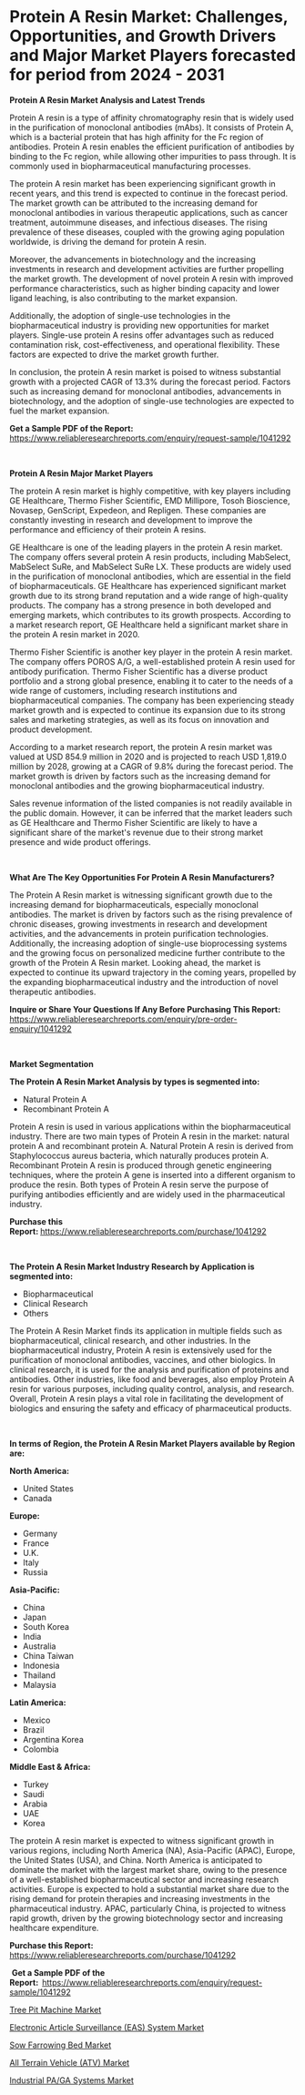 <p><h1>Protein A Resin Market: Challenges, Opportunities, and Growth Drivers and Major Market Players forecasted for period from 2024 - 2031</h1></p><p><strong>Protein A Resin Market Analysis and Latest Trends</strong></p>
<p><p>Protein A resin is a type of affinity chromatography resin that is widely used in the purification of monoclonal antibodies (mAbs). It consists of Protein A, which is a bacterial protein that has high affinity for the Fc region of antibodies. Protein A resin enables the efficient purification of antibodies by binding to the Fc region, while allowing other impurities to pass through. It is commonly used in biopharmaceutical manufacturing processes.</p><p>The protein A resin market has been experiencing significant growth in recent years, and this trend is expected to continue in the forecast period. The market growth can be attributed to the increasing demand for monoclonal antibodies in various therapeutic applications, such as cancer treatment, autoimmune diseases, and infectious diseases. The rising prevalence of these diseases, coupled with the growing aging population worldwide, is driving the demand for protein A resin.</p><p>Moreover, the advancements in biotechnology and the increasing investments in research and development activities are further propelling the market growth. The development of novel protein A resin with improved performance characteristics, such as higher binding capacity and lower ligand leaching, is also contributing to the market expansion.</p><p>Additionally, the adoption of single-use technologies in the biopharmaceutical industry is providing new opportunities for market players. Single-use protein A resins offer advantages such as reduced contamination risk, cost-effectiveness, and operational flexibility. These factors are expected to drive the market growth further.</p><p>In conclusion, the protein A resin market is poised to witness substantial growth with a projected CAGR of 13.3% during the forecast period. Factors such as increasing demand for monoclonal antibodies, advancements in biotechnology, and the adoption of single-use technologies are expected to fuel the market expansion.</p></p>
<p><strong>Get a Sample PDF of the Report:&nbsp;</strong> <a href="https://www.reliableresearchreports.com/enquiry/request-sample/1041292">https://www.reliableresearchreports.com/enquiry/request-sample/1041292</a></p>
<p>&nbsp;</p>
<p><strong>Protein A Resin Major Market Players</strong></p>
<p><p>The protein A resin market is highly competitive, with key players including GE Healthcare, Thermo Fisher Scientific, EMD Millipore, Tosoh Bioscience, Novasep, GenScript, Expedeon, and Repligen. These companies are constantly investing in research and development to improve the performance and efficiency of their protein A resins.</p><p>GE Healthcare is one of the leading players in the protein A resin market. The company offers several protein A resin products, including MabSelect, MabSelect SuRe, and MabSelect SuRe LX. These products are widely used in the purification of monoclonal antibodies, which are essential in the field of biopharmaceuticals. GE Healthcare has experienced significant market growth due to its strong brand reputation and a wide range of high-quality products. The company has a strong presence in both developed and emerging markets, which contributes to its growth prospects. According to a market research report, GE Healthcare held a significant market share in the protein A resin market in 2020.</p><p>Thermo Fisher Scientific is another key player in the protein A resin market. The company offers POROS A/G, a well-established protein A resin used for antibody purification. Thermo Fisher Scientific has a diverse product portfolio and a strong global presence, enabling it to cater to the needs of a wide range of customers, including research institutions and biopharmaceutical companies. The company has been experiencing steady market growth and is expected to continue its expansion due to its strong sales and marketing strategies, as well as its focus on innovation and product development.</p><p>According to a market research report, the protein A resin market was valued at USD 854.9 million in 2020 and is projected to reach USD 1,819.0 million by 2028, growing at a CAGR of 9.8% during the forecast period. The market growth is driven by factors such as the increasing demand for monoclonal antibodies and the growing biopharmaceutical industry. </p><p>Sales revenue information of the listed companies is not readily available in the public domain. However, it can be inferred that the market leaders such as GE Healthcare and Thermo Fisher Scientific are likely to have a significant share of the market's revenue due to their strong market presence and wide product offerings.</p></p>
<p>&nbsp;</p>
<p><strong>What Are The Key Opportunities For Protein A Resin Manufacturers?</strong></p>
<p><p>The Protein A Resin market is witnessing significant growth due to the increasing demand for biopharmaceuticals, especially monoclonal antibodies. The market is driven by factors such as the rising prevalence of chronic diseases, growing investments in research and development activities, and the advancements in protein purification technologies. Additionally, the increasing adoption of single-use bioprocessing systems and the growing focus on personalized medicine further contribute to the growth of the Protein A Resin market. Looking ahead, the market is expected to continue its upward trajectory in the coming years, propelled by the expanding biopharmaceutical industry and the introduction of novel therapeutic antibodies.</p></p>
<p><strong>Inquire or Share Your Questions If Any Before Purchasing This Report:</strong> <a href="https://www.reliableresearchreports.com/enquiry/pre-order-enquiry/1041292">https://www.reliableresearchreports.com/enquiry/pre-order-enquiry/1041292</a></p>
<p>&nbsp;</p>
<p><strong>Market Segmentation</strong></p>
<p><strong>The Protein A Resin Market Analysis by types is segmented into:</strong></p>
<p><ul><li>Natural Protein A</li><li>Recombinant Protein A</li></ul></p>
<p><p>Protein A resin is used in various applications within the biopharmaceutical industry. There are two main types of Protein A resin in the market: natural protein A and recombinant protein A. Natural Protein A resin is derived from Staphylococcus aureus bacteria, which naturally produces protein A. Recombinant Protein A resin is produced through genetic engineering techniques, where the protein A gene is inserted into a different organism to produce the resin. Both types of Protein A resin serve the purpose of purifying antibodies efficiently and are widely used in the pharmaceutical industry.</p></p>
<p><strong>Purchase this Report:&nbsp;</strong><a href="https://www.reliableresearchreports.com/purchase/1041292">https://www.reliableresearchreports.com/purchase/1041292</a></p>
<p>&nbsp;</p>
<p><strong>The Protein A Resin Market Industry Research by Application is segmented into:</strong></p>
<p><ul><li>Biopharmaceutical</li><li>Clinical Research</li><li>Others</li></ul></p>
<p><p>The Protein A Resin Market finds its application in multiple fields such as biopharmaceutical, clinical research, and other industries. In the biopharmaceutical industry, Protein A resin is extensively used for the purification of monoclonal antibodies, vaccines, and other biologics. In clinical research, it is used for the analysis and purification of proteins and antibodies. Other industries, like food and beverages, also employ Protein A resin for various purposes, including quality control, analysis, and research. Overall, Protein A resin plays a vital role in facilitating the development of biologics and ensuring the safety and efficacy of pharmaceutical products.</p></p>
<p>&nbsp;</p>
<p><strong>In terms of Region, the Protein A Resin Market Players available by Region are:</strong></p>
<p>
    <p> <strong> North America: </strong>
        <ul>
            <li>United States</li>
            <li>Canada</li>
        </ul>
        </p> 
    <p> <strong> Europe: </strong>
        <ul>
            <li>Germany</li>
            <li>France</li>
            <li>U.K.</li>
            <li>Italy</li>
            <li>Russia</li>
        </ul>
        </p> 
    <p> <strong> Asia-Pacific: </strong>
        <ul>
            <li>China</li>
            <li>Japan</li>
            <li>South Korea</li>
            <li>India</li>
            <li>Australia</li>
            <li>China Taiwan</li>
            <li>Indonesia</li>
            <li>Thailand</li>
            <li>Malaysia</li>
        </ul>
        </p> 
    <p> <strong> Latin America: </strong>
        <ul>
            <li>Mexico</li>
            <li>Brazil</li>
            <li>Argentina Korea</li>
            <li>Colombia</li>
        </ul>
        </p> 
    <p> <strong> Middle East & Africa: </strong>
        <ul>
            <li>Turkey</li>
            <li>Saudi</li>
            <li>Arabia</li>
            <li>UAE</li>
            <li>Korea</li>
        </ul>
    </p>
    </p>
<p><p>The protein A resin market is expected to witness significant growth in various regions, including North America (NA), Asia-Pacific (APAC), Europe, the United States (USA), and China. North America is anticipated to dominate the market with the largest market share, owing to the presence of a well-established biopharmaceutical sector and increasing research activities. Europe is expected to hold a substantial market share due to the rising demand for protein therapies and increasing investments in the pharmaceutical industry. APAC, particularly China, is projected to witness rapid growth, driven by the growing biotechnology sector and increasing healthcare expenditure.</p></p>
<p><strong>Purchase this Report: </strong><a href="https://www.reliableresearchreports.com/purchase/1041292">https://www.reliableresearchreports.com/purchase/1041292</a></p>
<p>&nbsp;<strong>Get a Sample PDF of the Report:&nbsp;&nbsp;</strong><a href="https://www.reliableresearchreports.com/enquiry/request-sample/1041292">https://www.reliableresearchreports.com/enquiry/request-sample/1041292</a></p>
<p><strong></strong></p>
<p><p><a href="https://medium.com/@juliepayne1928/tree-pit-machine-market-size-and-market-trends-complete-industry-overview-2024-to-2031-54c41d65efd9">Tree Pit Machine Market</a></p><p><a href="https://medium.com/@juliepayne1928/electronic-article-surveillance-eas-system-market-size-reveals-the-best-marketing-channels-in-4227d2ab560f">Electronic Article Surveillance (EAS) System Market</a></p><p><a href="https://medium.com/@juliepayne1928/sow-farrowing-bed-market-competitive-analysis-market-trends-and-forecast-to-2031-a7727f07dbe7">Sow Farrowing Bed Market</a></p><p><a href="https://medium.com/@juliepayne1928/all-terrain-vehicle-atv-market-size-market-outlook-and-market-forecast-2024-to-2031-03dcde5b2b8e">All Terrain Vehicle (ATV) Market</a></p><p><a href="https://medium.com/@juliepayne1928/industrial-pa-ga-systems-market-trends-and-market-analysis-forecasted-for-period-2024-2031-4bb9215a89a3">Industrial PA/GA Systems Market</a></p></p>